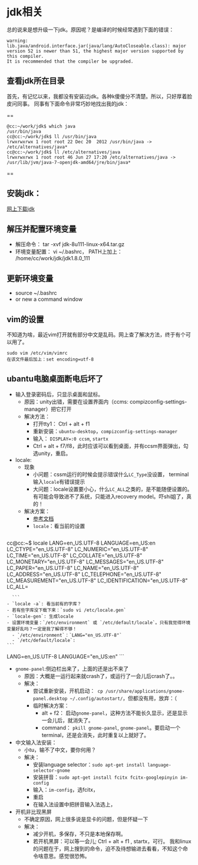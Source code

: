 # jdk相关

总的说来是想升级一下jdk。原因呢？是编译的时候经常遇到下面的错误：

	warning: lib.java/android.interface.jar(java/lang/AutoCloseable.class): major version 52 is newer than 51, the highest major version supported by this compiler.
  	It is recommended that the compiler be upgraded.

## 查看jdk所在目录

首先，有记忆以来，我都没有安装过jdk。各种k傻傻分不清楚。所以，只好厚着脸皮问同事。
同事有下面命令非常巧妙地找出我的jdk：

==
```
@cc:~/work/jdk$ which java
/usr/bin/java
cc@cc:~/work/jdk$ ll /usr/bin/java
lrwxrwxrwx 1 root root 22 Dec 20  2012 /usr/bin/java -> /etc/alternatives/java*
cc@cc:~/work/jdk$ ll /etc/alternatives/java
lrwxrwxrwx 1 root root 46 Jun 27 17:20 /etc/alternatives/java -> /usr/lib/jvm/java-7-openjdk-amd64/jre/bin/java*
```
==

## 安装jdk：

[网上下载jdk](http://www.oracle.com/technetwork/java/javase/downloads/jdk8-downloads-2133151.html)

## 解压并配置环境变量
- 解压命令： tar -xvf jdk-8u111-linux-x64.tar.gz
- 环境变量配置： vi ~/.bashrc， PATH上加上： /home/cc/work/jdk/jdk1.8.0_111

## 更新环境变量
- source ~/.bashrc
- or new a command window

## vim的设置
不知道为啥，最近vim打开就有部分中文是乱码。网上查了解决方法，终于有个可以用了。
```
sudo vim /etc/vim/vimrc
在该文件最后加上：set encoding=utf-8
```

## ubantu电脑桌面断电后坏了
- 输入登录密码后，只显示桌面和鼠标。
  - 原因：unity出错，需要在设置界面内（ccms: compizconfig-settings-manager）把它打开
  - 解决方法：
    - 打开tty1： Ctrl + alt + f1
    - 重新安装：`ubuntu-desktop`，`compizconfig-settings-manager`
    - 输入： `DISPLAY=:0 ccsm`, `startx`
    - Ctrl + alt + f7/f8，此时应该可以看到桌面，并有ccsm界面弹出，勾选unity，重启。
- locale: 
  - 现象
    - 小问题：cssm运行的时候会提示错误什么`LC_Type`没设置， terminal输入`locale`有错误提示
    - 大问题：locale设置要小心，什么`LC_ALL`之类的，是不能随便设置的。有可能会导致进不了系统，只能进入recovery model。吓shi姐了，真的！
  - 解决方案：
    - [参考文档](https://wiki.archlinux.org/index.php/Locale_)
    - `locale`：看当前的设置
      ```
cc@cc:~$ locale
LANG=en_US.UTF-8
LANGUAGE=en_US:en
LC_CTYPE="en_US.UTF-8"
LC_NUMERIC="en_US.UTF-8"
LC_TIME="en_US.UTF-8"
LC_COLLATE="en_US.UTF-8"
LC_MONETARY="en_US.UTF-8"
LC_MESSAGES="en_US.UTF-8"
LC_PAPER="en_US.UTF-8"
LC_NAME="en_US.UTF-8"
LC_ADDRESS="en_US.UTF-8"
LC_TELEPHONE="en_US.UTF-8"
LC_MEASUREMENT="en_US.UTF-8"
LC_IDENTIFICATION="en_US.UTF-8"
LC_ALL=

      ```
    - `locale -a`: 看当前有的字库？
    - 若有些字库没下载下来：`sudo vi /etc/locale.gen`
    - `locale-gen`: 生成locale
    - 设置环境变量：`/etc/environment` 或 `/etc/default/locale`。只有我觉得环境变量好乱吗？一定是我了解得不够！
      - `/etc/environment`：`LANG="en_US.UTF-8"`
      - `/etc/default/locale`: 
	```
LANG=en_US.UTF-8
LANGUAGE="en_US:en"
	```
- `gnome-panel`:侧边栏出来了，上面的还是出不来了
  - 原因：大概是一运行起来就crash了，或运行了一会儿后crash了。。
  - 解决：
    - 尝试重新安装，开机启动：` cp /usr/share/applications/gnome-panel.desktop ~/.config/autostart/`，但都没有用，放弃：（
    - 临时解决方案：
      - alt + f2： 启动`gnome-panel`，这种方法不能长久显示，还是显示一会儿后，就消失了。
      - command： `pkill gnome-panel`, `gnome-panel`。要启动一个terminal，还是会消失，此时重复以上就好了。
- 中文输入法安装：
  - 小tu，输不了中文，要你何用？
  - 解决：
    - 安装language selector：`sudo apt-get install language-selector-gnome`
    - 安装拼音：`sudo apt-get install fcitx fcitx-googlepinyin im-config`
    - 输入：`im-config`，选fcitx，
    - 重启
    - 在输入法设置中把拼音输入法选上，
- 开机非比现黑屏
  - 不确定原因，网上很多说是显卡的问题，但是怀疑一下
  - 解决：
    - 减少开机，多保存，不只是本地保存啊。
    - 若开机黑屏：可以等一会儿; Ctrl + alt + f1 ,  startx，可行。
我和linux的问题在于，网上搜到的命令，迫不及待想输进去看看，不知这个命令啥意思。感觉很恐怖。
